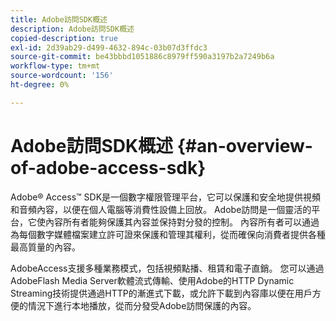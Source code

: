 ```yaml
---
title: Adobe訪問SDK概述
description: Adobe訪問SDK概述
copied-description: true
exl-id: 2d39ab29-d499-4632-894c-03b07d3ffdc3
source-git-commit: be43bbbd1051886c8979ff590a3197b2a7249b6a
workflow-type: tm+mt
source-wordcount: '156'
ht-degree: 0%

---
```


# Adobe訪問SDK概述 {#an-overview-of-adobe-access-sdk}

Adobe® Access™ SDK是一個數字權限管理平台，它可以保護和安全地提供視頻和音頻內容，以便在個人電腦等消費性設備上回放。 Adobe訪問是一個靈活的平台，它使內容所有者能夠保護其內容並保持對分發的控制。 內容所有者可以通過為每個數字媒體檔案建立許可證來保護和管理其權利，從而確保向消費者提供各種最高質量的內容。

AdobeAccess支援多種業務模式，包括視頻點播、租賃和電子直銷。 您可以通過AdobeFlash Media Server軟體流式傳輸、使用Adobe的HTTP Dynamic Streaming技術提供通過HTTP的漸進式下載，或允許下載到內容庫以便在用戶方便的情況下進行本地播放，從而分發受Adobe訪問保護的內容。
